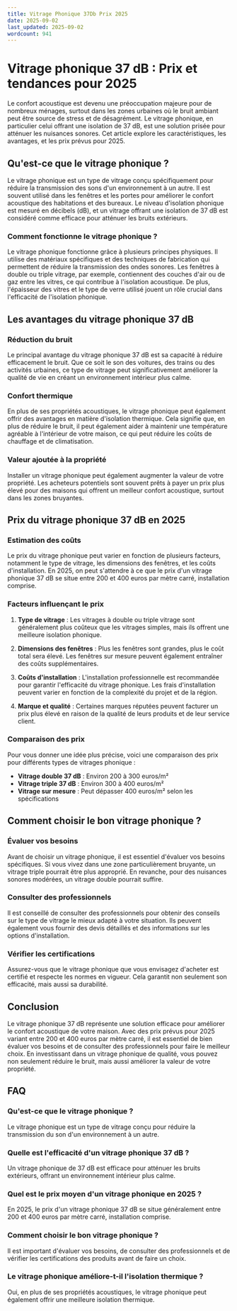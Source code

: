 ```yaml
---
title: Vitrage Phonique 37Db Prix 2025
date: 2025-09-02
last_updated: 2025-09-02
wordcount: 941
---
```


# Vitrage phonique 37 dB : Prix et tendances pour 2025

Le confort acoustique est devenu une préoccupation majeure pour de nombreux ménages, surtout dans les zones urbaines où le bruit ambiant peut être source de stress et de désagrément. Le vitrage phonique, en particulier celui offrant une isolation de 37 dB, est une solution prisée pour atténuer les nuisances sonores. Cet article explore les caractéristiques, les avantages, et les prix prévus pour 2025.

## Qu'est-ce que le vitrage phonique ?

Le vitrage phonique est un type de vitrage conçu spécifiquement pour réduire la transmission des sons d'un environnement à un autre. Il est souvent utilisé dans les fenêtres et les portes pour améliorer le confort acoustique des habitations et des bureaux. Le niveau d'isolation phonique est mesuré en décibels (dB), et un vitrage offrant une isolation de 37 dB est considéré comme efficace pour atténuer les bruits extérieurs.

### Comment fonctionne le vitrage phonique ?

Le vitrage phonique fonctionne grâce à plusieurs principes physiques. Il utilise des matériaux spécifiques et des techniques de fabrication qui permettent de réduire la transmission des ondes sonores. Les fenêtres à double ou triple vitrage, par exemple, contiennent des couches d'air ou de gaz entre les vitres, ce qui contribue à l'isolation acoustique. De plus, l'épaisseur des vitres et le type de verre utilisé jouent un rôle crucial dans l'efficacité de l'isolation phonique.

## Les avantages du vitrage phonique 37 dB

### Réduction du bruit

Le principal avantage du vitrage phonique 37 dB est sa capacité à réduire efficacement le bruit. Que ce soit le son des voitures, des trains ou des activités urbaines, ce type de vitrage peut significativement améliorer la qualité de vie en créant un environnement intérieur plus calme.

### Confort thermique

En plus de ses propriétés acoustiques, le vitrage phonique peut également offrir des avantages en matière d'isolation thermique. Cela signifie que, en plus de réduire le bruit, il peut également aider à maintenir une température agréable à l'intérieur de votre maison, ce qui peut réduire les coûts de chauffage et de climatisation.

### Valeur ajoutée à la propriété

Installer un vitrage phonique peut également augmenter la valeur de votre propriété. Les acheteurs potentiels sont souvent prêts à payer un prix plus élevé pour des maisons qui offrent un meilleur confort acoustique, surtout dans les zones bruyantes.

## Prix du vitrage phonique 37 dB en 2025

### Estimation des coûts

Le prix du vitrage phonique peut varier en fonction de plusieurs facteurs, notamment le type de vitrage, les dimensions des fenêtres, et les coûts d'installation. En 2025, on peut s'attendre à ce que le prix d'un vitrage phonique 37 dB se situe entre 200 et 400 euros par mètre carré, installation comprise.

### Facteurs influençant le prix

1. **Type de vitrage** : Les vitrages à double ou triple vitrage sont généralement plus coûteux que les vitrages simples, mais ils offrent une meilleure isolation phonique.
   
2. **Dimensions des fenêtres** : Plus les fenêtres sont grandes, plus le coût total sera élevé. Les fenêtres sur mesure peuvent également entraîner des coûts supplémentaires.

3. **Coûts d'installation** : L'installation professionnelle est recommandée pour garantir l'efficacité du vitrage phonique. Les frais d'installation peuvent varier en fonction de la complexité du projet et de la région.

4. **Marque et qualité** : Certaines marques réputées peuvent facturer un prix plus élevé en raison de la qualité de leurs produits et de leur service client.

### Comparaison des prix

Pour vous donner une idée plus précise, voici une comparaison des prix pour différents types de vitrages phonique :

- **Vitrage double 37 dB** : Environ 200 à 300 euros/m²
- **Vitrage triple 37 dB** : Environ 300 à 400 euros/m²
- **Vitrage sur mesure** : Peut dépasser 400 euros/m² selon les spécifications

## Comment choisir le bon vitrage phonique ?

### Évaluer vos besoins

Avant de choisir un vitrage phonique, il est essentiel d'évaluer vos besoins spécifiques. Si vous vivez dans une zone particulièrement bruyante, un vitrage triple pourrait être plus approprié. En revanche, pour des nuisances sonores modérées, un vitrage double pourrait suffire.

### Consulter des professionnels

Il est conseillé de consulter des professionnels pour obtenir des conseils sur le type de vitrage le mieux adapté à votre situation. Ils peuvent également vous fournir des devis détaillés et des informations sur les options d'installation.

### Vérifier les certifications

Assurez-vous que le vitrage phonique que vous envisagez d'acheter est certifié et respecte les normes en vigueur. Cela garantit non seulement son efficacité, mais aussi sa durabilité.

## Conclusion

Le vitrage phonique 37 dB représente une solution efficace pour améliorer le confort acoustique de votre maison. Avec des prix prévus pour 2025 variant entre 200 et 400 euros par mètre carré, il est essentiel de bien évaluer vos besoins et de consulter des professionnels pour faire le meilleur choix. En investissant dans un vitrage phonique de qualité, vous pouvez non seulement réduire le bruit, mais aussi améliorer la valeur de votre propriété.

## FAQ

### Qu'est-ce que le vitrage phonique ?

Le vitrage phonique est un type de vitrage conçu pour réduire la transmission du son d'un environnement à un autre.

### Quelle est l'efficacité d'un vitrage phonique 37 dB ?

Un vitrage phonique de 37 dB est efficace pour atténuer les bruits extérieurs, offrant un environnement intérieur plus calme.

### Quel est le prix moyen d'un vitrage phonique en 2025 ?

En 2025, le prix d'un vitrage phonique 37 dB se situe généralement entre 200 et 400 euros par mètre carré, installation comprise.

### Comment choisir le bon vitrage phonique ?

Il est important d'évaluer vos besoins, de consulter des professionnels et de vérifier les certifications des produits avant de faire un choix.

### Le vitrage phonique améliore-t-il l'isolation thermique ?

Oui, en plus de ses propriétés acoustiques, le vitrage phonique peut également offrir une meilleure isolation thermique.